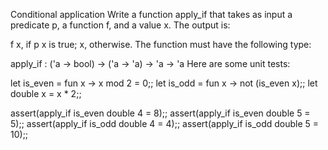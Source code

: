 Conditional application
Write a function apply_if that takes as input a predicate p, a function f, and a value x. The output is:

f x, if p x is true;
x, otherwise.
The function must have the following type:

apply_if : ('a -> bool) -> ('a -> 'a) -> 'a -> 'a
Here are some unit tests:

let is_even = fun x -> x mod 2 = 0;;
let is_odd = fun x -> not (is_even x);;
let double x = x * 2;;

assert(apply_if is_even double 4 = 8);;
assert(apply_if is_even double 5 = 5);;
assert(apply_if is_odd double 4 = 4);;
assert(apply_if is_odd double 5 = 10);;